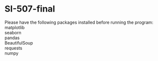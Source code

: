 # SI-507-final
Please have the following packages installed before running the program:\
matplotlib\
seaborn\
pandas\
BeautifulSoup\
requests\
numpy
